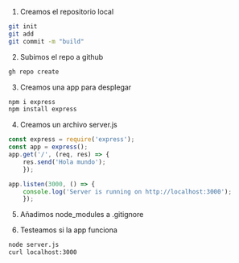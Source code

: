 1. Creamos el repositorio local

```bash
git init
git add 
git commit -m "build"
```
2. Subimos el repo a github

```bash
gh repo create
```
3. Creamos una app para desplegar
```bash
npm i express
npm install express
```

4. Creamos un archivo server.js
```javascript
const express = require('express');
const app = express();
app.get('/', (req, res) => {
    res.send('Hola mundo');
    });

app.listen(3000, () => {
    console.log('Server is running on http://localhost:3000');
    });
```

5. Añadimos node_modules a .gitignore


6. Testeamos si la app funciona
```bash
node server.js
curl localhost:3000
```
